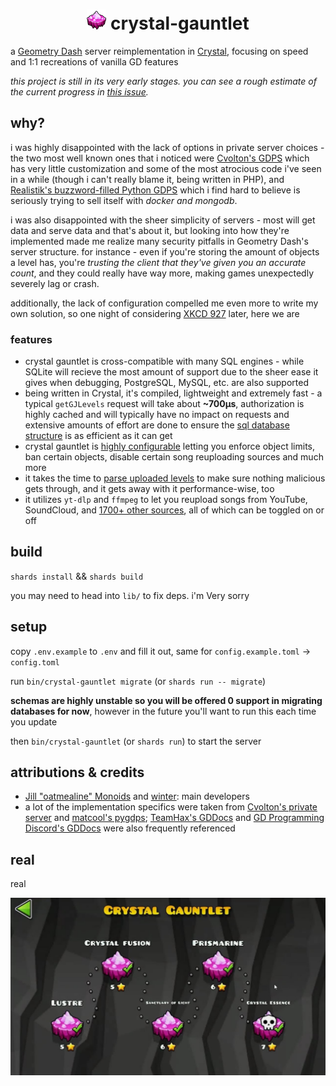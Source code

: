 <h1 style="vertical-align:center">
  <center>
    <img src="./docs/crystal-gauntlet-icon.png" width="auto" height="32"> crystal-gauntlet
  </center>
</h1>

a [Geometry Dash](https://store.steampowered.com/app/322170/Geometry_Dash/) server reimplementation in [Crystal](https://crystal-lang.org/), focusing on speed and 1:1 recreations of vanilla GD features

_this project is still in its very early stages. you can see a rough estimate of the current progress in [this issue](https://git.oat.zone/oat/crystal-gauntlet/issues/1)._

## why?

i was highly disappointed with the lack of options in private server choices - the two most well known ones that i noticed were [Cvolton's GDPS](https://github.com/Cvolton/GMDprivateServer) which has very little customization and some of the most atrocious code i've seen in a while (though i can't really blame it, being written in PHP), and [Realistik's buzzword-filled Python GDPS](https://github.com/RealistikDash/RealistikGDPS/) which i find hard to believe is seriously trying to sell itself with _docker and mongodb_.

i was also disappointed with the sheer simplicity of servers - most will get data and serve data and that's about it, but looking into how they're implemented made me realize many security pitfalls in Geometry Dash's server structure. for instance - even if you're storing the amount of objects a level has, you're _trusting the client that they've given you an accurate count_, and they could really have way more, making games unexpectedly severely lag or crash.

additionally, the lack of configuration compelled me even more to write my own solution, so one night of considering [XKCD 927](https://xkcd.com/927/) later, here we are

### features

- crystal gauntlet is cross-compatible with many SQL engines - while SQLite will recieve the most amount of support due to the sheer ease it gives when debugging, PostgreSQL, MySQL, etc. are also supported
- being written in Crystal, it's compiled, lightweight and extremely fast - a typical `getGJLevels` request will take about **~700µs**, authorization is highly cached and will typically have no impact on requests and extensive amounts of effort are done to ensure the [sql database structure](db/migrations/) is as efficient as it can get
- crystal gauntlet is [highly configurable](./config.example.toml) letting you enforce object limits, ban certain objects, disable certain song reuploading sources and much more
- it takes the time to [parse uploaded levels](src/lib/level.cr) to make sure nothing malicious gets through, and it gets away with it performance-wise, too
- it utilizes `yt-dlp` and `ffmpeg` to let you reupload songs from YouTube, SoundCloud, and [1700+ other sources](https://github.com/yt-dlp/yt-dlp/blob/master/supportedsites.md), all of which can be toggled on or off

## build

`shards install` && `shards build`

you may need to head into `lib/` to fix deps. i'm Very sorry

## setup

copy `.env.example` to `.env` and fill it out, same for `config.example.toml` -> `config.toml`

run `bin/crystal-gauntlet migrate` (or `shards run -- migrate`)

**schemas are highly unstable so you will be offered 0 support in migrating databases for now**, however in the future you'll want to run this each time you update

then `bin/crystal-gauntlet` (or `shards run`) to start the server

## attributions & credits

- [Jill "oatmealine" Monoids](https://git.oat.zone/oat) and [winter](https://git.oat.zone/wint0r): main developers
- a lot of the implementation specifics were taken from [Cvolton's private server](https://github.com/Cvolton/GMDprivateServer) and [matcool's pygdps](https://github.com/matcool/pygdps/); [TeamHax's GDDocs](https://github.com/TeamHaxGD/GDDocs/tree/master/endpoints) and [GD Programming Discord's GDDocs](https://docs.gdprogra.me/#/) were also frequently referenced

## real

real

![real](docs/crystal-gauntlet.jpg)